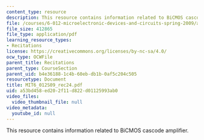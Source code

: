 ```yaml
---
content_type: resource
description: This resource contains information related to BiCMOS cascode amplifier.
file: /courses/6-012-microelectronic-devices-and-circuits-spring-2009/a53bd458ed202f11d822d01125993ab0_MIT6_012S09_rec24.pdf
file_size: 412865
file_type: application/pdf
learning_resource_types:
- Recitations
license: https://creativecommons.org/licenses/by-nc-sa/4.0/
ocw_type: OCWFile
parent_title: Recitations
parent_type: CourseSection
parent_uid: b4e36188-1c4b-60eb-db1b-0af5c204c505
resourcetype: Document
title: MIT6_012S09_rec24.pdf
uid: a53bd458-ed20-2f11-d822-d01125993ab0
video_files:
  video_thumbnail_file: null
video_metadata:
  youtube_id: null
---
```

This resource contains information related to BiCMOS cascode amplifier.